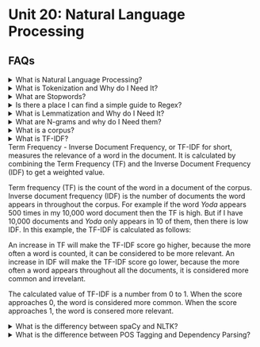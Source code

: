 # Unit 20: Natural Language Processing

## FAQs

<details>
<summary>What is Natural Language Processing?</summary>


<blockquote>
<details>
<summary>In a nutshell:</summary>

Natural Language Processing (NLP) is the development of technology that works with translating human language components into something a computer can work with.   NLP is at work anytime you interact with technology that responds to your language inputs.  It can be thought of processing human language into computer inputs.

Examples include:
- Spell Checker
- Talk to Alexa, Siri or Google Assistant.
- Voice to text on mobile devices
</details>
<details>
<summary>But why?</summary>

Computer speak is very specific; its unambigous, literal, methodical and mathematical.  Human language is quite the opposite - Words can share multiple meanings when used in different contexts, despite being spelled the same or sounding the same.  When translating words between languages, direct word for word translation will often sound nonsensical because the order of the words and cultural sayings vary.  Even different dialects of the same language can have words or sayings that mean different things depending on your geography.
</details>
</blockquote>
</details>
<details>
<summary>What is Tokenization and Why do I Need It?</summary>

Probably the most basic level of NLP is breaking apart language into smaller chunks.  This could be breaking apart a sentence into words, an article into sentences or book into phrases. The process is called tokenization and it can be thought of as simply stripping down a string using a delimiter as you would in Python using `.split()`.

<blockquote>
<details><summary>Word Tokenization</summary>
In the following example we'll use `.split()` and the a space delimiter to tokenize our sentence:

![Mando](Images/Mando_split.PNG)

This method can work fine in some instances, but NLP can become much trickier than breaking down a sentence on a single delimiter.  You might need to write code that breaks down an entire text into whole phrases on multiple multiple delimiters.  Because of this, we use the Natural Language ToolKit (NLTK) platform to perform our tokenizing.  NLTK provides libraries and tools that help with NLP tasks such as text processing.  Let's tokenize the same sentence using NLTK's tokenizer, `word_tokenizer()`:

![Mando1](Images/Mando_tokens.PNG)

This method allows us to separate the words also, but even includes the period at the end.  It is a more concise delivery of the intended outcome.
</details>
<details><summary>Sentence Tokenization</summary>
In NLP words are not the only items tokenized.  In the following example we'll tokenize a short text into sentences.  First we use `.split()` and the a period delimiter:

![Mando3](Images/Mando_sent_split.PNG)

This works ok, but we can get more concise results using NLTK's `sent_tokenizer()`:

![Mando4](Images/Mando_sent_tokens.PNG)

</details>
</details>


<details>
<summary>What are Stopwords?</summary>

Stopwords are considered words that hold no relevance to the outcome.  In the English langugae words such like, _is_, _the_, and  _it_ are considered extraneous.  They are words that are used in proper grammar but they hold no bearing on the meaning of the sentence.  As part of preprocessing or cleaning data for NLP, its important to remove these words so that unnecessary bias doesn't weigh our model down.  NLTK has built in lists of stopwords in multiple language and provides methods for extracting these words simply.
<blockquote>
<details><summary>Examples of Stopwords:</summary>
We can view the built in list of English stopwords like this:

![stopwords_english](Images/stopwords_english.PNG)

Similarly you can call other languages.  For example, here we look at French stopwords:

![stopwords_french](Images/stopwords_french.PNG)
</details>
<details><summary>Usage:</summary>

Once we have our stopwords we can remove them from our list of important using a for loop.  First we store our stopwords in a variable:

```python
sw = set(stopwords.words('english'))
```
We can then run a for loop with this list to remove the stopwords:

![mando_stopwords](Images/Mando_sw.PNG)


</details>
<details><summary>Custom Stopwords:</summary>

In certain cases we may have additional words we need to remove.  Let's suppose that the words `yoda` and `mandalorian` are not necessary for our NLP work and we wish to add them to our stopwords.  We can add these words to our stopwords list as follows:

```python
sw = set(stopwords.words('english'))
updated_sw = sw.union({'yoda', 'mandalorian'})
```
We can then run a for loop with this new list to remove the stopwords which now include `yoda` and `mandalorian`.  As you can see in our output, this was successful:

![mando_stopwords](Images/Mando_new_sw.PNG)




</details>
</details>

<details>
<summary>Is there a place I can find a simple guide to Regex?</summary>


</details>

<details>
<summary>What is Lemmatization and Why do I Need It?</summary>
Lemmatization is the process of removing the added elements of a word to bring it to its root.  NLTK provides in built functionality for this process. The default for this function is to convert plural nouns to singular, but verbs and adjectives can also be converted.  To use the function, we import the module and instantiate the object as follows:

```python
from nltk.stem import WordNetLemmatizer
lemmatizer = WordNetLemmatizer()
```

We can then call on the function.  `.lemmatize()` must be used on text that has already been tokenized, otherwise it will break apart your text into a list of single letters.  In the following example we will lemmatize the sentence:  *'Of all babies in the many worlds in all the galaxies that make our universe, baby yoda rules all hearts as cutest'*.  The tokenized form of this sentence is stored in the object `baby_Yoda` and is a list of words as follows:
```python
['babies',
 'many',
 'worlds',
 'galaxies',
 'make',
 'universe',
 ',',
 'baby',
 'yoda',
 'rules',
 'hearts',
 'cutest']
```
To properly lemmatize the `baby_Yoda` object:

```python
from nltk.stem import WordNetLemmatizer
lemmatizer = WordNetLemmatizer()

result = []
for word in baby_Yoda:
    word = lemmatizer.lemmatize(word)
    result.append(word)
```
You can see in the following image, that compared to the original output, the new output has converted all plural words to singular:

<img src = 'Images/lemmatize_baby_Yoda.png' width = 400>

A more concise way to generate this new list is with a list comprehension.  The results are the same:

```python
from nltk.stem import WordNetLemmatizer
lemmatizer = WordNetLemmatizer()

result = [lemmatizer.lemmatize(word) for word in new_babyYoda]
```
</details>


<details>
<summary>What are N-grams and why do I Need them?</summary>

<blockquote>
<details>
<summary>What they are:</summary>
Ngrams are word groupings that are grouped by **N** number of words.  For example, let's use our original mando sentence: *The mandalorian has rescued baby Yoda.* If we grouped this sentence into bigrams (groups of 2 words), the division would be:

*The mandalorian*,
*mandalorian has*,
*has rescued*,
*rescued baby*,
*baby Yoda.*
</details>
<details>
<summary>How to find them programmatically:</summary>
To get the ngram count of a text using NLTK, we must first tokenize our text using `word_tokenizer`:

Input:
```python
from nltk.tokenize import word_tokenize

mando = 'The mandalorian has rescued baby Yoda.'
mando = word_tokenize(mando)
print(mando)
```

Output:
```python
['The', 'mandalorian', 'has', 'rescued', 'baby', 'Yoda', '.']
```

We can then use NLTK to work with ngrams as follows:

Input:
```python
from nltk.util import ngrams
from collections import Counter

Counter(ngrams(mando, n=2))
```
Output:
```python
Counter({('The', 'mandalorian'): 1,
         ('mandalorian', 'has'): 1,
         ('has', 'rescued'): 1,
         ('rescued', 'baby'): 1,
         ('baby', 'Yoda'): 1,
         ('Yoda', '.'): 1})
```

The output is a dictionary of values that hold our two word combinations and the number of times those two words appear together.
</details>
<details>
<summary>Why they're important:</summary>

Ngrams help computers to understand the context of language.  As humans, we can break apart a sentence quickly to grasp the meaning behind it.  For an example, let's use the following sentence: *We need to hammer out the details of trip*.  The bigrams for the sentence are:

*We need*,
*need to*,
*to hammer*,
*hammer out*,
*out the*
*the details*,
*details of*,
*of trip.*

Using the words before and after other words, gives the computer a better understanding of context.  The word *hammer* in this instance is used as a verb, with relevant bigrams of *to hammer* and *hammer out*.  The words *to* and *out* giving context that the word in this instance is being used as a verb.

If instead our setence were *I need the hammer*, then having the word *the* preceding the word *hammer* will give the context that hammer in this case is a noun.

</details>
</blockquote>

</details>


<details>
<summary>What is a corpus?</summary>

A corpus is a collection of writings, typically used in machine learning work involving NLP.  It can be thought of as a dataset that is specific to NLP tasks.  Corpora are vital for NLP, because effective NLP requires large quantities of text based data that include as many words as possible.  The larger the corpus (dataset), the more likely low frequency words are to be included in the text.

There are numerous well known corpora used in NLP, some are general for language based applications, and some are more specialized for task specific applications.  For example, when working on sentiment analysis projects, you could use the IMDB Reviews or Yelp Reviews corpora.

For more info on corpora, how they work in NLP and where you can find corpora to use in your own projects click [here.](https://devopedia.org/text-corpus-for-nlp)

</details>


<details>
<summary>What is TF-IDF?</summary>
</details>
Term Frequency - Inverse Document Frequency, or TF-IDF for short, measures the relevance of a word in the document.  It is calculated by combining the Term Frequency (TF) and the Inverse Document Frequency (IDF) to get a weighted value.

Term frequency (TF) is the count of the word in a document of the corpus.  Inverse document frequency (IDF) is the number of documents the word appears in throughout the corpus.  For example if the word *Yoda* appears 500 times in my 10,000 word document then the TF is high.  But if I have 10,000 documents and *Yoda* only appears in 10 of them, then there is low IDF.  In this example, the TF-IDF is calculated as follows:




An increase in TF will make the TF-IDF score go higher, because the more often a word is counted, it can be considered to be more relevant.  An increase in IDF will make the TF-IDF score go lower, because the more often a word appears throughout all the documents, it is considered more common and irrevelant.

The calculated value of TF-IDF is a number from 0 to 1.  When the score approaches 0, the word is considered more common.  When the score approaches 1, the word is consered more relevant.


<details>
<summary>What is the differency between spaCy and NLTK?</summary>
</details>



<details>
<summary>What is the difference between POS Tagging and Dependency Parsing?</summary>
</details>
